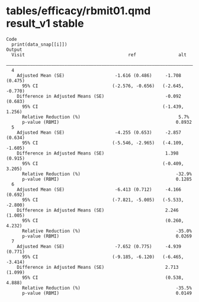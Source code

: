 # tables/efficacy/rbmit01.qmd result_v1 stable

    Code
      print(data_snap[[i]])
    Output
      Visit                                       ref                alt       
      —————————————————————————————————————————————————————————————————————————
      4                                                                        
        Adjusted Mean (SE)                   -1.616 (0.486)     -1.708 (0.475) 
          95% CI                            (-2.576, -0.656)   (-2.645, -0.770)
        Difference in Adjusted Means (SE)                       -0.092 (0.683) 
          95% CI                                               (-1.439, 1.256) 
          Relative Reduction (%)                                     5.7%      
          p-value (RBMI)                                            0.8932     
      5                                                                        
        Adjusted Mean (SE)                   -4.255 (0.653)     -2.857 (0.634) 
          95% CI                            (-5.546, -2.965)   (-4.109, -1.605)
        Difference in Adjusted Means (SE)                       1.398 (0.915)  
          95% CI                                               (-0.409, 3.205) 
          Relative Reduction (%)                                    -32.9%     
          p-value (RBMI)                                            0.1285     
      6                                                                        
        Adjusted Mean (SE)                   -6.413 (0.712)     -4.166 (0.692) 
          95% CI                            (-7.821, -5.005)   (-5.533, -2.800)
        Difference in Adjusted Means (SE)                       2.246 (1.005)  
          95% CI                                                (0.260, 4.232) 
          Relative Reduction (%)                                    -35.0%     
          p-value (RBMI)                                            0.0269     
      7                                                                        
        Adjusted Mean (SE)                   -7.652 (0.775)     -4.939 (0.771) 
          95% CI                            (-9.185, -6.120)   (-6.465, -3.414)
        Difference in Adjusted Means (SE)                       2.713 (1.099)  
          95% CI                                                (0.538, 4.888) 
          Relative Reduction (%)                                    -35.5%     
          p-value (RBMI)                                            0.0149     

